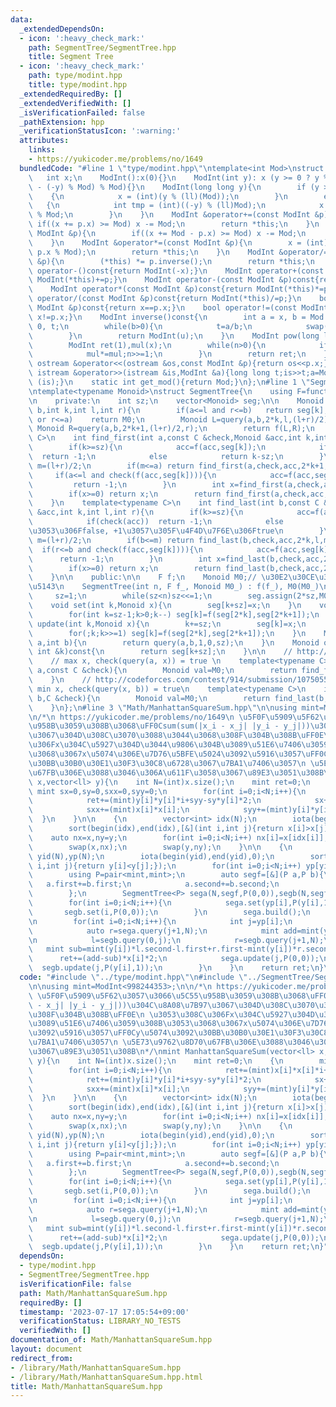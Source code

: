 ```yaml
---
data:
  _extendedDependsOn:
  - icon: ':heavy_check_mark:'
    path: SegmentTree/SegmentTree.hpp
    title: Segment Tree
  - icon: ':heavy_check_mark:'
    path: type/modint.hpp
    title: type/modint.hpp
  _extendedRequiredBy: []
  _extendedVerifiedWith: []
  _isVerificationFailed: false
  _pathExtension: hpp
  _verificationStatusIcon: ':warning:'
  attributes:
    links:
    - https://yukicoder.me/problems/no/1649
  bundledCode: "#line 1 \"type/modint.hpp\"\ntemplate<int Mod>\nstruct ModInt{\n \
    \   int x;\n    ModInt():x(0){}\n    ModInt(int y): x (y >= 0 ? y % Mod : (Mod\
    \ - (-y) % Mod) % Mod){}\n    ModInt(long long y){\n        if (y >= 0)\n    \
    \    {\n            x = (int)(y % (ll)(Mod));\n        }\n        else\n     \
    \   {\n            int tmp = (int)((-y) % (ll)Mod);\n            x = (Mod - tmp)\
    \ % Mod;\n        }\n    }\n    ModInt &operator+=(const ModInt &p){\n       \
    \ if((x += p.x) >= Mod) x -= Mod;\n        return *this;\n    }\n    ModInt &operator-=(const\
    \ ModInt &p){\n        if((x += Mod - p.x) >= Mod) x -= Mod;\n        return *this;\n\
    \    }\n    ModInt &operator*=(const ModInt &p){\n        x = (int)(1ll * x *\
    \ p.x % Mod);\n        return *this;\n    }\n    ModInt &operator/=(const ModInt\
    \ &p){\n        (*this) *= p.inverse();\n        return *this;\n    }\n    ModInt\
    \ operator-()const{return ModInt(-x);}\n    ModInt operator+(const ModInt &p)const{return\
    \ ModInt(*this)+=p;}\n    ModInt operator-(const ModInt &p)const{return ModInt(*this)-=p;}\n\
    \    ModInt operator*(const ModInt &p)const{return ModInt(*this)*=p;}\n    ModInt\
    \ operator/(const ModInt &p)const{return ModInt(*this)/=p;}\n    bool operator==(const\
    \ ModInt &p)const{return x==p.x;}\n    bool operator!=(const ModInt &p)const{return\
    \ x!=p.x;}\n    ModInt inverse()const{\n        int a = x, b = Mod ,u = 1, v =\
    \ 0, t;\n        while(b>0){\n            t=a/b;\n            swap(a-=t*b,b);swap(u-=t*v,v);\n\
    \        }\n        return ModInt(u);\n    }\n    ModInt pow(long long n)const{\n\
    \        ModInt ret(1),mul(x);\n        while(n>0){\n            if(n&1) ret*=mul;\n\
    \            mul*=mul;n>>=1;\n        }\n        return ret;\n    }\n    friend\
    \ ostream &operator<<(ostream &os,const ModInt &p){return os<<p.x;}\n    friend\
    \ istream &operator>>(istream &is,ModInt &a){long long t;is>>t;a=ModInt<Mod>(t);return\
    \ (is);}\n    static int get_mod(){return Mod;}\n};\n#line 1 \"SegmentTree/SegmentTree.hpp\"\
    \ntemplate<typename Monoid>\nstruct SegmentTree{\n    using F=function<Monoid(Monoid,Monoid)>;\n\
    \n    private:\n    int sz;\n    vector<Monoid> seg;\n\n    Monoid query(int a,int\
    \ b,int k,int l,int r){\n        if(a<=l and r<=b)   return seg[k];\n        if(b<=l\
    \ or r<=a)    return M0;\n        Monoid L=query(a,b,2*k,l,(l+r)/2);\n       \
    \ Monoid R=query(a,b,2*k+1,(l+r)/2,r);\n        return f(L,R);\n    }\n    template<typename\
    \ C>\n    int find_first(int a,const C &check,Monoid &acc,int k,int l,int r){\n\
    \        if(k>=sz){\n            acc=f(acc,seg[k]);\n            if(check(acc))\
    \  return -1;\n            else            return k-sz;\n        }\n        int\
    \ m=(l+r)/2;\n        if(m<=a) return find_first(a,check,acc,2*k+1,m,r);\n   \
    \     if(a<=l and check(f(acc,seg[k]))){\n            acc=f(acc,seg[k]);\n   \
    \         return -1;\n        }\n        int x=find_first(a,check,acc,2*k+0,l,m);\n\
    \        if(x>=0) return x;\n        return find_first(a,check,acc,2*k+1,m,r);\n\
    \    }\n    template<typename C>\n    int find_last(int b,const C &check,Monoid\
    \ &acc,int k,int l,int r){\n        if(k>=sz){\n            acc=f(acc,seg[k]);\n\
    \            if(check(acc))  return -1;\n            else            return k-sz+1;//\u3053\
    \u3053\u306Ffalse, +1\u3057\u305F\u4F4D\u7F6E\u306Ftrue\n        }\n        int\
    \ m=(l+r)/2;\n        if(b<=m) return find_last(b,check,acc,2*k,l,m);\n      \
    \  if(r<=b and check(f(acc,seg[k]))){\n            acc=f(acc,seg[k]);\n      \
    \      return -1;\n        }\n        int x=find_last(b,check,acc,2*k+1,m,r);\n\
    \        if(x>=0) return x;\n        return find_last(b,check,acc,2*k,l,m);\n\
    \    }\n\n    public:\n\n    F f;\n    Monoid M0;// \u30E2\u30CE\u30A4\u30C9\u306E\
    \u5143\n    SegmentTree(int n, F f_, Monoid M0_) : f(f_), M0(M0_)\n    {\n   \
    \     sz=1;\n        while(sz<n)sz<<=1;\n        seg.assign(2*sz,M0);\n    }\n\
    \    void set(int k,Monoid x){\n        seg[k+sz]=x;\n    }\n    void build(){\n\
    \        for(int k=sz-1;k>0;k--) seg[k]=f(seg[2*k],seg[2*k+1]);\n    }\n    void\
    \ update(int k,Monoid x){\n        k+=sz;\n        seg[k]=x;\n        k>>=1;\n\
    \        for(;k;k>>=1) seg[k]=f(seg[2*k],seg[2*k+1]);\n    }\n    Monoid query(int\
    \ a,int b){\n        return query(a,b,1,0,sz);\n    }\n    Monoid operator[](const\
    \ int &k)const{\n        return seg[k+sz];\n    }\n\n    // http://codeforces.com/contest/914/submission/107505449\n\
    \    // max x, check(query(a, x)) = true \n    template<typename C>\n    int find_first(int\
    \ a,const C &check){\n        Monoid val=M0;\n        return find_first(a,check,val,1,0,sz);\n\
    \    }\n    // http://codeforces.com/contest/914/submission/107505582\n    //\
    \ min x, check(query(x, b)) = true\n    template<typename C>\n    int find_last(int\
    \ b,C &check){\n        Monoid val=M0;\n        return find_last(b,check,val,1,0,sz);\n\
    \    }\n};\n#line 3 \"Math/ManhattanSquareSum.hpp\"\n\nusing mint=ModInt<998244353>;\n\
    \n/*\n https://yukicoder.me/problems/no/1649\n \u5F0F\u5909\u5F62\u3057\u3066\u5C55\
    \u958B\u3059\u308B\u3068\uFF0Csum(sum(|x_i - x_j| |y_i - y_j|))\u304C\u8A08\u7B97\
    \u3067\u304D\u308C\u3070\u3088\u3044\u3068\u308F\u304B\u308B\uFF0E\n \u3053\u308C\
    \u306Fx\u304C\u5927\u304D\u3044\u9806\u304B\u3089\u51E6\u7406\u3059\u308B\u3053\
    \u3068\u3067x\u5074\u306E\u7D76\u5BFE\u5024\u3092\u5916\u3057\uFF0Cy\u5074\u3092\
    \u30BB\u30B0\u30E1\u30F3\u30C8\u6728\u3067\u7BA1\u7406\u3057\n \u5E73\u9762\u8D70\
    \u67FB\u306E\u3088\u3046\u306A\u611F\u3058\u3067\u89E3\u3051\u308B\n*/\nmint ManhattanSquareSum(vector<ll>\
    \ x,vector<ll> y){\n    int N=(int)x.size();\n    mint ret=0;\n    {\n       \
    \ mint sx=0,sy=0,sxx=0,syy=0;\n        for(int i=0;i<N;i++){\n            ret+=(mint)x[i]*x[i]*i+sxx-sx*x[i]*2;\n\
    \            ret+=(mint)y[i]*y[i]*i+syy-sy*y[i]*2;\n            sx+=x[i],sy+=y[i];\n\
    \            sxx+=(mint)x[i]*x[i];\n            syy+=(mint)y[i]*y[i];\n      \
    \  }\n    }\n\n    {\n        vector<int> idx(N);\n        iota(begin(idx),end(idx),0);\n\
    \        sort(begin(idx),end(idx),[&](int i,int j){return x[i]>x[j];});\n    \
    \    auto nx=x,ny=y;\n        for(int i=0;i<N;i++) nx[i]=x[idx[i]],ny[i]=y[idx[i]];\n\
    \        swap(x,nx);\n        swap(y,ny);\n    }\n\n    {\n        vector<int>\
    \ yid(N),yp(N);\n        iota(begin(yid),end(yid),0);\n        sort(begin(yid),end(yid),[&](int\
    \ i,int j){return y[i]<y[j];});\n        for(int i=0;i<N;i++) yp[yid[i]]=i;\n\n\
    \        using P=pair<mint,mint>;\n        auto segf=[&](P a,P b){\n         \
    \   a.first+=b.first;\n            a.second+=b.second;\n            return a;\n\
    \        };\n        SegmentTree<P> sega(N,segf,P(0,0)),segb(N,segf,P(0,0));\n\
    \        for(int i=0;i<N;i++){\n            sega.set(yp[i],P(y[i],1));\n     \
    \       segb.set(i,P(0,0));\n        }\n        sega.build();\n        segb.build();\n\
    \n        for(int i=0;i<N;i++){\n            int j=yp[i];\n            auto l=sega.query(0,j);\n\
    \            auto r=sega.query(j+1,N);\n            mint add=mint(y[i])*l.second-l.first+r.first-mint(y[i])*r.second;\n\
    \n            l=segb.query(0,j);\n            r=segb.query(j+1,N);\n         \
    \   mint sub=mint(y[i])*l.second-l.first+r.first-mint(y[i])*r.second;\n      \
    \      ret+=(add-sub)*x[i]*2;\n            sega.update(j,P(0,0));\n          \
    \  segb.update(j,P(y[i],1));\n        }\n    }\n    return ret;\n}\n"
  code: "#include \"../type/modint.hpp\"\n#include \"../SegmentTree/SegmentTree.hpp\"\
    \n\nusing mint=ModInt<998244353>;\n\n/*\n https://yukicoder.me/problems/no/1649\n\
    \ \u5F0F\u5909\u5F62\u3057\u3066\u5C55\u958B\u3059\u308B\u3068\uFF0Csum(sum(|x_i\
    \ - x_j| |y_i - y_j|))\u304C\u8A08\u7B97\u3067\u304D\u308C\u3070\u3088\u3044\u3068\
    \u308F\u304B\u308B\uFF0E\n \u3053\u308C\u306Fx\u304C\u5927\u304D\u3044\u9806\u304B\
    \u3089\u51E6\u7406\u3059\u308B\u3053\u3068\u3067x\u5074\u306E\u7D76\u5BFE\u5024\
    \u3092\u5916\u3057\uFF0Cy\u5074\u3092\u30BB\u30B0\u30E1\u30F3\u30C8\u6728\u3067\
    \u7BA1\u7406\u3057\n \u5E73\u9762\u8D70\u67FB\u306E\u3088\u3046\u306A\u611F\u3058\
    \u3067\u89E3\u3051\u308B\n*/\nmint ManhattanSquareSum(vector<ll> x,vector<ll>\
    \ y){\n    int N=(int)x.size();\n    mint ret=0;\n    {\n        mint sx=0,sy=0,sxx=0,syy=0;\n\
    \        for(int i=0;i<N;i++){\n            ret+=(mint)x[i]*x[i]*i+sxx-sx*x[i]*2;\n\
    \            ret+=(mint)y[i]*y[i]*i+syy-sy*y[i]*2;\n            sx+=x[i],sy+=y[i];\n\
    \            sxx+=(mint)x[i]*x[i];\n            syy+=(mint)y[i]*y[i];\n      \
    \  }\n    }\n\n    {\n        vector<int> idx(N);\n        iota(begin(idx),end(idx),0);\n\
    \        sort(begin(idx),end(idx),[&](int i,int j){return x[i]>x[j];});\n    \
    \    auto nx=x,ny=y;\n        for(int i=0;i<N;i++) nx[i]=x[idx[i]],ny[i]=y[idx[i]];\n\
    \        swap(x,nx);\n        swap(y,ny);\n    }\n\n    {\n        vector<int>\
    \ yid(N),yp(N);\n        iota(begin(yid),end(yid),0);\n        sort(begin(yid),end(yid),[&](int\
    \ i,int j){return y[i]<y[j];});\n        for(int i=0;i<N;i++) yp[yid[i]]=i;\n\n\
    \        using P=pair<mint,mint>;\n        auto segf=[&](P a,P b){\n         \
    \   a.first+=b.first;\n            a.second+=b.second;\n            return a;\n\
    \        };\n        SegmentTree<P> sega(N,segf,P(0,0)),segb(N,segf,P(0,0));\n\
    \        for(int i=0;i<N;i++){\n            sega.set(yp[i],P(y[i],1));\n     \
    \       segb.set(i,P(0,0));\n        }\n        sega.build();\n        segb.build();\n\
    \n        for(int i=0;i<N;i++){\n            int j=yp[i];\n            auto l=sega.query(0,j);\n\
    \            auto r=sega.query(j+1,N);\n            mint add=mint(y[i])*l.second-l.first+r.first-mint(y[i])*r.second;\n\
    \n            l=segb.query(0,j);\n            r=segb.query(j+1,N);\n         \
    \   mint sub=mint(y[i])*l.second-l.first+r.first-mint(y[i])*r.second;\n      \
    \      ret+=(add-sub)*x[i]*2;\n            sega.update(j,P(0,0));\n          \
    \  segb.update(j,P(y[i],1));\n        }\n    }\n    return ret;\n}"
  dependsOn:
  - type/modint.hpp
  - SegmentTree/SegmentTree.hpp
  isVerificationFile: false
  path: Math/ManhattanSquareSum.hpp
  requiredBy: []
  timestamp: '2023-07-17 17:05:54+09:00'
  verificationStatus: LIBRARY_NO_TESTS
  verifiedWith: []
documentation_of: Math/ManhattanSquareSum.hpp
layout: document
redirect_from:
- /library/Math/ManhattanSquareSum.hpp
- /library/Math/ManhattanSquareSum.hpp.html
title: Math/ManhattanSquareSum.hpp
---
```


